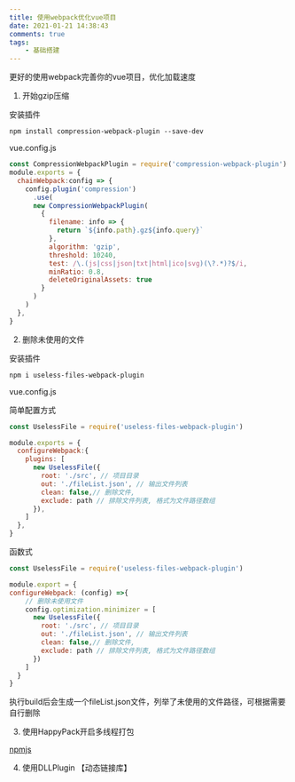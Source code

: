```yaml
---
title: 使用webpack优化vue项目
date: 2021-01-21 14:38:43
comments: true
tags:
	- 基础搭建
---
```



更好的使用webpack完善你的vue项目，优化加载速度


1. 开始gzip压缩


安装插件

```
npm install compression-webpack-plugin --save-dev
```

vue.config.js

```javascript
const CompressionWebpackPlugin = require('compression-webpack-plugin')
module.exports = {
  chainWebpack:config => {
    config.plugin('compression')
      .use(
      new CompressionWebpackPlugin(
        {
          filename: info => {
            return `${info.path}.gz${info.query}`
          },
          algorithm: 'gzip',
          threshold: 10240,
          test: /\.(js|css|json|txt|html|ico|svg)(\?.*)?$/i,
          minRatio: 0.8,
          deleteOriginalAssets: true
        }
      )
    )
  },
}
```


2. 删除未使用的文件

安装插件

```
npm i useless-files-webpack-plugin
```

vue.config.js

简单配置方式

``` javascript
const UselessFile = require('useless-files-webpack-plugin')

module.exports = {
  configureWebpack:{
    plugins: [
      new UselessFile({
        root: './src', // 项目目录
        out: './fileList.json', // 输出文件列表
        clean: false,// 删除文件,
        exclude: path // 排除文件列表, 格式为文件路径数组
      }),
    ]
  },
}
```

函数式

```javascript
const UselessFile = require('useless-files-webpack-plugin')

module.export = {
configureWebpack: (config) =>{
    // 删除未使用文件
    config.optimization.minimizer = [
      new UselessFile({
        root: './src', // 项目目录
        out: './fileList.json', // 输出文件列表
        clean: false,// 删除文件,
        exclude: path // 排除文件列表, 格式为文件路径数组
      })
    ]
  }
}
```

执行build后会生成一个fileList.json文件，列举了未使用的文件路径，可根据需要自行删除

3. 使用HappyPack开启多线程打包

[npmjs](https://www.npmjs.com/package/happypack)

4. 使用DLLPlugin 【动态链接库】



